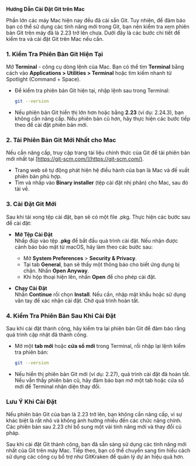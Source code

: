 **Hướng Dẫn Cài Đặt Git trên Mac**

Phần lớn các máy Mac hiện nay đều đã cài sẵn Git. Tuy nhiên, để đảm bảo bạn có thể sử dụng các tính năng mới trong Git, bạn nên kiểm tra xem phiên bản Git trên máy đã là 2.23 trở lên chưa. Dưới đây là các bước chi tiết để kiểm tra và cài đặt Git trên Mac nếu cần.

### 1. Kiểm Tra Phiên Bản Git Hiện Tại

Mở **Terminal** - công cụ dòng lệnh của Mac. Bạn có thể tìm **Terminal** bằng cách vào **Applications > Utilities > Terminal** hoặc tìm kiếm nhanh từ Spotlight (Command + Space).

- Để kiểm tra phiên bản Git hiện tại, nhập lệnh sau trong Terminal:
  ```bash
  git --version
  ```
- Nếu phiên bản Git hiển thị lớn hơn hoặc bằng **2.23** (ví dụ: 2.24.3), bạn không cần nâng cấp. Nếu phiên bản cũ hơn, hãy thực hiện các bước tiếp theo để cài đặt phiên bản mới.

### 2. Tải Phiên Bản Git Mới Nhất cho Mac

Nếu cần nâng cấp, truy cập trang tài liệu chính thức của Git để tải phiên bản mới nhất tại [https://git-scm.com/](https://git-scm.com/).

- Trang web sẽ tự động phát hiện hệ điều hành của bạn là Mac và đề xuất phiên bản phù hợp.
- Tìm và nhấp vào **Binary installer** (tệp cài đặt nhị phân) cho Mac, sau đó tải về.

### 3. Cài Đặt Git Mới

Sau khi tải xong tệp cài đặt, bạn sẽ có một file .pkg. Thực hiện các bước sau để cài đặt:

- **Mở Tệp Cài Đặt**  
  Nhấp đúp vào tệp **.pkg** để bắt đầu quá trình cài đặt. Nếu nhận được cảnh báo bảo mật từ macOS, hãy làm theo các bước sau:
  - Mở **System Preferences** > **Security & Privacy**.
  - Tại tab **General**, bạn sẽ thấy một thông báo cho biết ứng dụng bị chặn. Nhấn **Open Anyway**.
  - Khi hộp thoại hiện lên, nhấn **Open** để cho phép cài đặt.

- **Chạy Cài Đặt**  
  Nhấn **Continue** rồi chọn **Install**. Nếu cần, nhập mật khẩu hoặc sử dụng vân tay để xác nhận cài đặt. Chờ quá trình hoàn tất.

### 4. Kiểm Tra Phiên Bản Sau Khi Cài Đặt

Sau khi cài đặt thành công, hãy kiểm tra lại phiên bản Git để đảm bảo rằng quá trình cập nhật đã thành công.

- Mở một **tab mới** hoặc **cửa sổ mới** trong Terminal, rồi nhập lại lệnh kiểm tra phiên bản:
  ```bash
  git --version
  ```
- Nếu hiển thị phiên bản Git mới (ví dụ: 2.27), quá trình cài đặt đã hoàn tất. Nếu vẫn thấy phiên bản cũ, hãy đảm bảo bạn mở một tab hoặc cửa sổ mới để Terminal nhận diện thay đổi.

### Lưu Ý Khi Cài Đặt

Nếu phiên bản Git của bạn là 2.23 trở lên, bạn không cần nâng cấp, vì sự khác biệt là rất nhỏ và không ảnh hưởng nhiều đến các chức năng chính. Các phiên bản sau 2.23 chỉ bổ sung một vài tính năng mới và thay đổi cú pháp.

Sau khi cài đặt Git thành công, bạn đã sẵn sàng sử dụng các tính năng mới nhất của Git trên máy Mac. Tiếp theo, bạn có thể chuyển sang tìm hiểu cách sử dụng các công cụ bổ trợ như GitKraken để quản lý dự án hiệu quả hơn.
